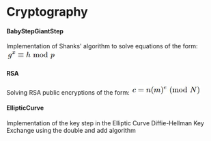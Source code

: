 # Cryptography
#### BabyStepGiantStep
Implementation of Shanks' algorithm to solve equations of the form: ![](https://github.com/at-vo/Cryptography/blob/main/BabyStepGiantStep/Screenshot%202021-05-02%20164152.jpg?raw=true) 
#### RSA
Solving RSA public encryptions of the form: ![](https://github.com/at-vo/Cryptography/blob/main/RSA/forREADME.jpg?raw=true)
#### EllipticCurve
Implementation of the key step in the Elliptic Curve Diffie-Hellman Key Exchange using the double and add algorithm
